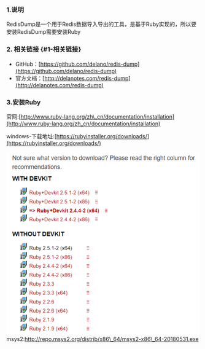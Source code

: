 ### 1.说明

RedisDump是一个用于Redis数据导入导出的工具，是基于Ruby实现的，所以要安装RedisDump需要安装Ruby

### 2. 相关链接 {#1-相关链接}

* GitHub：[https://github.com/delano/redis-dump](https://github.com/delano/redis-dump)
* 官方文档：[http://delanotes.com/redis-dump](http://delanotes.com/redis-dump)

### 3.安装Ruby

官网:[http://www.ruby-lang.org/zh\_cn/documentation/installation](http://www.ruby-lang.org/zh_cn/documentation/installation)

windows-下载地址:[https://rubyinstaller.org/downloads/](https://rubyinstaller.org/downloads/)

![](/assets/1.5.4-1.png)msys2:http://repo.msys2.org/distrib/x86\_64/msys2-x86\_64-20180531.exe


